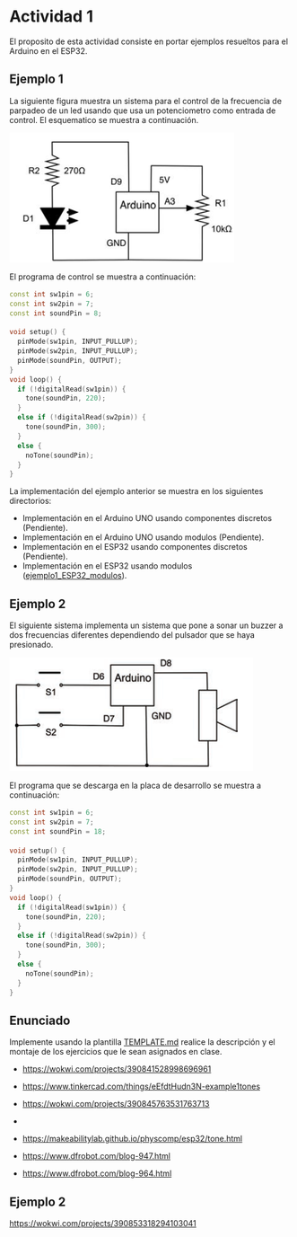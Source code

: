 # Actividad 1

El proposito de esta actividad consiste en portar ejemplos resueltos para el Arduino en el ESP32.

## Ejemplo 1

La siguiente figura muestra un sistema para el control de la frecuencia de parpadeo de un led usando que usa un potenciometro como entrada de control. El esquematico se muestra a continuación.

![ejercicio1](ejercicio1.png)

El programa de control se muestra a continuación:

```c++
const int sw1pin = 6;
const int sw2pin = 7;
const int soundPin = 8;

void setup() {
  pinMode(sw1pin, INPUT_PULLUP);
  pinMode(sw2pin, INPUT_PULLUP);
  pinMode(soundPin, OUTPUT);
}
void loop() {
  if (!digitalRead(sw1pin)) {
    tone(soundPin, 220);
  }
  else if (!digitalRead(sw2pin)) {
    tone(soundPin, 300);
  }
  else {
    noTone(soundPin);
  }
}
```

La implementación del ejemplo anterior se muestra en los siguientes directorios:
* Implementación en el Arduino UNO usando componentes discretos (Pendiente).
* Implementación en el Arduino UNO usando modulos (Pendiente).
* Implementación en el ESP32 usando componentes discretos (Pendiente).
* Implementación en el ESP32 usando modulos ([ejemplo1_ESP32_modulos](ejemplo1_ESP32_modulos/)).

## Ejemplo 2

El siguiente sistema implementa un sistema que pone a sonar un buzzer a dos frecuencias diferentes dependiendo del pulsador que se haya presionado.

![Ejemplo2](ejercicio2.png)


El programa que se descarga en la placa de desarrollo se muestra a continuación:

```c++
const int sw1pin = 6;
const int sw2pin = 7;
const int soundPin = 18;

void setup() {
  pinMode(sw1pin, INPUT_PULLUP);
  pinMode(sw2pin, INPUT_PULLUP);
  pinMode(soundPin, OUTPUT);
}
void loop() {
  if (!digitalRead(sw1pin)) {
    tone(soundPin, 220);
  }
  else if (!digitalRead(sw2pin)) {
    tone(soundPin, 300);
  }
  else {
    noTone(soundPin);
  }
}
```

## Enunciado

Implemente usando la plantilla [TEMPLATE.md](TEMPLATE.md) realice la descripción y el montaje de los ejercicios que le sean asignados en clase.

* https://wokwi.com/projects/390841528998696961
* https://www.tinkercad.com/things/eEfdtHudn3N-example1tones
* https://wokwi.com/projects/390845763531763713
* 

* https://makeabilitylab.github.io/physcomp/esp32/tone.html
* https://www.dfrobot.com/blog-947.html
* https://www.dfrobot.com/blog-964.html


## Ejemplo 2


https://wokwi.com/projects/390853318294103041
